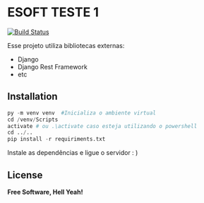 # ESOFT TESTE 1
[![Build Status](https://travis-ci.org/joemccann/dillinger.svg?branch=master)](https://travis-ci.org/joemccann/dillinger)


Esse projeto utiliza bibliotecas externas:
- Django
- Django Rest Framework
- etc

## Installation
``` python
py -m venv venv  #Inicializa o ambiente virtual
cd /venv/Scripts
activate # ou .\activate caso esteja utilizando o powershell
cd ../..
pip install -r requiriments.txt
```

Instale as dependências e ligue o servidor : )

## License

**Free Software, Hell Yeah!**
